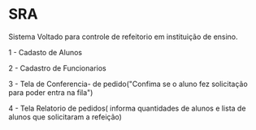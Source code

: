 # SRA
Sistema Voltado para controle de refeitorio em instituição de ensino.

  1 - Cadasto de Alunos
  
  2 - Cadastro de Funcionarios
  
  3 - Tela de Conferencia- de pedido("Confima se o aluno fez solicitação para poder entra na fila")
  
  4 - Tela Relatorio de pedidos( informa quantidades de alunos e lista de alunos que solicitaram a refeição)
